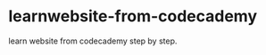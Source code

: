 learnwebsite-from-codecademy
============================

learn website from codecademy step by step.
